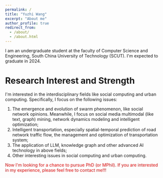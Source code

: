 ```yaml
---
permalink: /
title: "Yuzhi Wang"
excerpt: "About me"
author_profile: true
redirect_from: 
  - /about/
  - /about.html
---
```


I am an undergraduate student at the faculty of Computer Science and Engineering, South China University of Technology (SCUT). I'm expected to graduate in 2024.


Research Interest and Strength
======
I'm interested in the interdisciplinary fields like social computing and urban computing. Specifically, I focus on the following issues:
1. The emergence and evolution of swarm phenomenon, like social network opinions. Meanwhile, I focus on social media multimodal (like text, graph) mining, network dynamics modeling and intelligent optimization;
2. Intelligent transportation, especially spatial-temporal prediction of road network traffic flow, the management and optimization of transportation system;
3. The application of LLM, knowledge graph and other advanced AI technology in above fields;
4. Other interesting issues in social computing and urban computing.

<font color='red'> Now I'm looking for a chance to pursue PhD (or MPhil). If you are interested in my experience, please feel free to contact me!!! </font>



